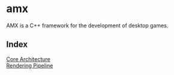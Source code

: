 # amx

AMX is a C++ framework for the development of desktop games.

## Index

[Core Architecture](/docs/coreArchitecture.md) <br/>
[Rendering Pipeline](/docs/renderingPipeline.md)